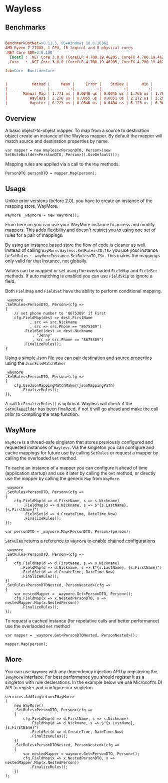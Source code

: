 # Wayless

## Benchmarks

``` ini

BenchmarkDotNet=v0.11.5, OS=Windows 10.0.18362
AMD Ryzen 7 2700X, 1 CPU, 16 logical and 8 physical cores
.NET Core SDK=3.0.100
  [Host] : .NET Core 3.0.0 (CoreCLR 4.700.19.46205, CoreFX 4.700.19.46214), 64bit RyuJIT
  Core   : .NET Core 3.0.0 (CoreCLR 4.700.19.46205, CoreFX 4.700.19.46214), 64bit RyuJIT

Job=Core  Runtime=Core  


|           Method |     Mean |     Error |    StdDev |      Min |      Max | Ratio | RatioSD |
|----------------- |---------:|----------:|----------:|---------:|---------:|------:|--------:|
|       Manual Map | 1.771 us | 0.0048 us | 0.0045 us | 1.765 us | 1.783 us |  1.00 |    0.00 |
|          Wayless | 2.278 us | 0.0055 us | 0.0051 us | 2.272 us | 2.290 us |  1.29 |    0.00 |
|          Mapster | 6.223 us | 0.0546 us | 0.0484 us | 6.123 us | 6.303 us |  3.51 |    0.03 |
```

## Overview

A basic object-to-object mapper.
To map from a source to destination object create an instance of the Wayless mapper.
By default the mapper will match source and destination properties by name. 

	var mapper = new Wayless<PersonDTO, Person>(new SetRuleBuilder<PerstonDTO, Person>().UseDefault());

Mapping rules are applied via a call to the `Map` methods.

	PersonDTO personDTO = mapper.Map(person);


## Usage
Unlike prior versions (before 2.0), you have to create an instance of the mapping store, WayMore.

	WayMore _waymore = new WayMore();

From here on you can use your WayMore instance to access and modify mappers. This adds flexibility and doesn't
restrict you to using one set of rules for a pair of mappings. 

By using an instance based store the flow of code is cleaner as well. Instead of calling `WayMore.Wayless.SetRules<TD,TS>` you use 
your instance to `SetRules` - `_wayMoreInstance.SetRules<TD,TS>`. This makes the mappings only valid for that instance, not globally.

Values can be mapped or set using the overloaded `FieldMap` and `FieldSet` methods. If auto matching is enabled 
you can use `FieldSkip` to ignore a field.  

Both `FieldMap` and `FieldSet` have the ability to perform conditional mapping.

	_waymore
	.SetRules<PersonDTO, Person>(cfg =>
	{
		// set phone number to '8675309' if First
		cfg.FieldMap(dest => dest.FirstName
			   , src => src.Nickname
			   , src => src.Phone == "8675309")
		    .FieldSet(dest => dest.Nickname
			    , "Jenny"
			    , src => src.Phone == "8675309")
		    .FinalizeRules(); 
	}

Using a simple Json file you can pair destination and source properties using the `JsonFileMatchMaker`

	_waymore
	.SetRules<PersonDTO, Person>(cfg =>
    {
        cfg.UseJsonMappingMatchMaker(jsonMappingPath)
	       .FinalizeRules(); 
    });

A call to `FinalizeRules()` is optional. Wayless will check if the `SetRuleBuilder` has been finalized, if not it will
go ahead and make the call prior to compiling the map function.

## WayMore

`WayMore` is a thread-safe singleton that stores previously configured and requested instances of `Wayless`.
Via the singleton you can configure and cache mappings for future use by calling `SetRules` or request a mapper by calling the
overloaded `Get` method.

To cache an instance of a mapper you can configure it ahead of time (application startup) and use it 
later by calling the `Get` method, or directly use the mapper by calling the generic `Map` from `WayMore`.

	_waymore
	.SetRules<PersonDTO, Person>(cfg =>
	{
		cfg.FieldMap(d => d.FirstName, s => s.Nickname)
		    .FieldMap(d => d.Nickname, s => $"{s.LastName}, {s.FirstName}")
		    .FieldSet(d => d.CreateTime, DateTime.Now)
		    .FinalizeRules(); 
	});

	var personDTO = _waymore.Map<PersonDTO, Person>(person);

`SetRules` returns a reference to `WayMore` to enable chained configurations 

	_waymore
	.SetRules<PersonDTO, Person>(cfg =>
	{
		cfg.FieldMap(d => d.FirstName, s => s.Nickname)
		   .FieldMap(d => d.Nickname, s => $"{s.LastName}, {s.FirstName}")
		   .FieldSet(d => d.CreateTime, DateTime.Now)
		   .FinalizeRules(); 
	})
	.SetRules<PersonDTONested, PersonNested>(cfg =>
	{
		var nestedMapper = _waymore.Get<PersonDTO, Person>();
		cfg.FieldMap(x => x.NestedPersonDTO, x => nestedMapper.Map(x.NestedPerson))
		   .FinalizeRules(); 
	});


To request a cached instance (for repetative calls and better performance) use the overlaoded `Get` method

	var mapper = _waymore.Get<PersonDTONested, PersonNested>();

	mapper.Map(person);


## More

You can use `Waymore` with any dependency injection API by registering the `IWayMore` interface. For best performance
you should register it as a singleton with rule declerations. In the example below we use Microsoft's DI API to 
register and configure our singleton 

	services.AddSingleton<IWayMore>
	(
		new WayMore()
		.SetRules<PersonDTO, Person>(cfg =>
		{
			cfg.FieldMap(d => d.FirstName, s => s.Nickname)
			   .FieldMap(d => d.Nickname, s => $"{s.LastName}, {s.FirstName}")
			   .FieldSet(d => d.CreateTime, DateTime.Now)
			   .FinalizeRules(); 
		})
		.SetRules<PersonDTONested, PersonNested>(cfg =>
		{
			var nestedMapper = waymore.Get<PersonDTO, Person>();
			cfg.FieldMap(x => x.NestedPersonDTO, x => nestedMapper.Map(x.NestedPerson))
			   .FinalizeRules(); 
		})
	);
